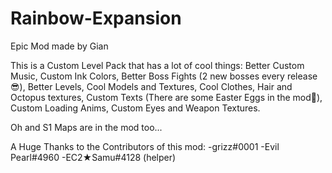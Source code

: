 # Rainbow-Expansion
Epic Mod made by Gian

This is a Custom Level Pack that has a lot of cool things:
Better Custom Music, Custom Ink Colors, Better Boss Fights (2 new bosses every release😎), Better Levels, Cool Models and Textures, Cool Clothes, Hair and Octopus textures, Custom Texts (There are some Easter Eggs in the mod👀), Custom Loading Anims, Custom Eyes and Weapon Textures.

Oh and S1 Maps are in the mod too...

A Huge Thanks to the Contributors of this mod:
-grizz#0001
-Evil Pearl#4960
-EC2★Samu#4128 (helper)
